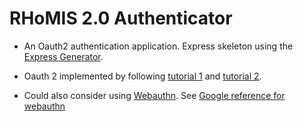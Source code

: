# RHoMIS 2.0 Authenticator

* An Oauth2 authentication application. Express skeleton using the [Express Generator](https://expressjs.com/en/starter/generator.html). 
* Oauth 2 implemented by following [tutorial 1](https://blog.cloudboost.io/how-to-make-an-oauth-2-server-with-node-js-a6db02dc2ce7) and [tutorial 2](https://blog.logrocket.com/implementing-oauth-2-0-in-node-js/).

* Could also consider using [Webauthn](https://developer.mozilla.org/en-US/docs/Web/API/Web_Authentication_API). See [Google reference for webauthn](https://developers.google.com/web/updates/2018/05/webauthn#authenticating_a_user)
